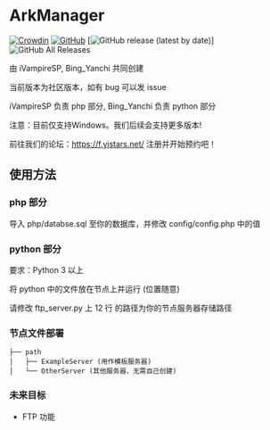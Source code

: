 # ArkManager
[![Crowdin](https://badges.crowdin.net/arkmanager/localized.svg)](https://translate.yistars.net/)
[![GitHub](https://img.shields.io/github/license/yistars/ArkManager)](./LICENSE)
[![GitHub release (latest by date)](https://img.shields.io/github/v/release/yistars/ArkManager)]
![GitHub All Releases](https://img.shields.io/github/downloads/yistars/ArkManager/total)

由 iVampireSP, Bing_Yanchi 共同创建

当前版本为社区版本，如有 bug 可以发 issue

iVampireSP 负责 php 部分, Bing_Yanchi 负责 python 部分

注意：目前仅支持Windows。我们后续会支持更多版本!

前往我们的论坛：https://f.yistars.net/ 注册并开始预约吧！

## 使用方法
### php 部分
导入 php/databse.sql 至你的数据库，并修改 config/config.php 中的值

### python 部分
要求：Python 3 以上

将 python 中的文件放在节点上并运行 (位置随意)

请修改 ftp_server.py 上 12 行 的路径为你的节点服务器存储路径

### 节点文件部署
```
├── path
│   ├── ExampleServer (用作模板服务器)
│   └── OtherServer (其他服务器，无需自己创建)
```

### 未来目标
* FTP 功能
